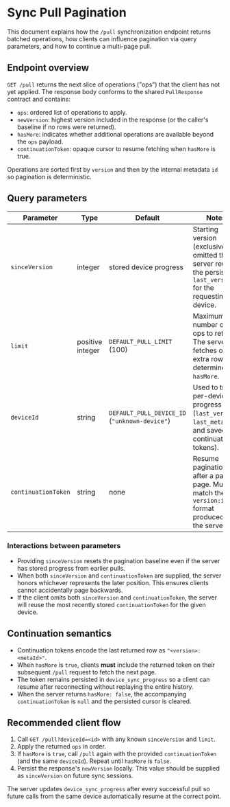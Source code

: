 # Sync Pull Pagination

This document explains how the `/pull` synchronization endpoint returns batched
operations, how clients can influence pagination via query parameters, and how
to continue a multi-page pull.

## Endpoint overview

`GET /pull` returns the next slice of operations ("ops") that the client has
not yet applied. The response body conforms to the shared `PullResponse`
contract and contains:

- `ops`: ordered list of operations to apply.
- `newVersion`: highest version included in the response (or the caller's
  baseline if no rows were returned).
- `hasMore`: indicates whether additional operations are available beyond the
  `ops` payload.
- `continuationToken`: opaque cursor to resume fetching when `hasMore` is true.

Operations are sorted first by `version` and then by the internal metadata `id`
so pagination is deterministic.

## Query parameters

| Parameter | Type | Default | Notes |
|-----------|------|---------|-------|
| `sinceVersion` | integer | stored device progress | Starting version (exclusive). If omitted the server reuses the persisted `last_version` for the requesting device. |
| `limit` | positive integer | `DEFAULT_PULL_LIMIT` (100) | Maximum number of ops to return. The server fetches one extra row to determine `hasMore`. |
| `deviceId` | string | `DEFAULT_PULL_DEVICE_ID` (`"unknown-device"`) | Used to track per-device progress (`last_version`, `last_meta_id`, and saved continuation tokens). |
| `continuationToken` | string | none | Resume pagination after a partial page. Must match the `version:id` format produced by the server. |

### Interactions between parameters

- Providing `sinceVersion` resets the pagination baseline even if the server has
  stored progress from earlier pulls.
- When both `sinceVersion` and `continuationToken` are supplied, the server
  honors whichever represents the later position. This ensures clients cannot
  accidentally page backwards.
- If the client omits both `sinceVersion` and `continuationToken`, the server
  will reuse the most recently stored `continuationToken` for the given device.

## Continuation semantics

- Continuation tokens encode the last returned row as `"<version>:<metaId>"`.
- When `hasMore` is `true`, clients **must** include the returned token on their
  subsequent `/pull` request to fetch the next page.
- The token remains persisted in `device_sync_progress` so a client can resume
  after reconnecting without replaying the entire history.
- When the server returns `hasMore: false`, the accompanying `continuationToken`
  is `null` and the persisted cursor is cleared.

## Recommended client flow

1. Call `GET /pull?deviceId=<id>` with any known `sinceVersion` and `limit`.
2. Apply the returned `ops` in order.
3. If `hasMore` is `true`, call `/pull` again with the provided
   `continuationToken` (and the same `deviceId`). Repeat until `hasMore` is
   `false`.
4. Persist the response's `newVersion` locally. This value should be supplied as
   `sinceVersion` on future sync sessions.

The server updates `device_sync_progress` after every successful pull so future
calls from the same device automatically resume at the correct point.
